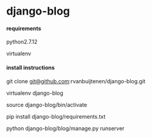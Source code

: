 # django-blog

#### requirements

python2.7.12

virtualenv

#### install instructions

git clone git@github.com:rvanbuijtenen/django-blog.git

virtualenv django-blog

source django-blog/bin/activate

pip install django-blog/requirements.txt

python django-blog/blog/manage.py runserver
